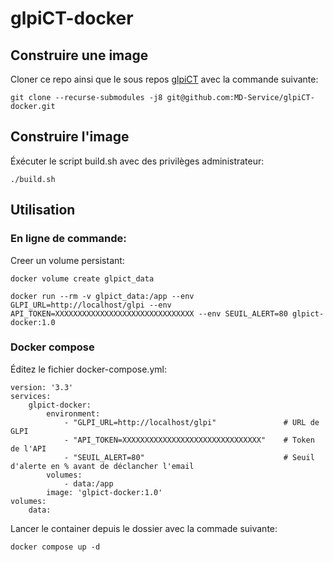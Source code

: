 # glpiCT-docker

## Construire une image

Cloner ce repo ainsi que le sous repos [glpiCT](https://github.com/MD-Service/glpiCT) avec la commande suivante:

    git clone --recurse-submodules -j8 git@github.com:MD-Service/glpiCT-docker.git 

## Construire l'image

Éxécuter le script build.sh avec des privilèges administrateur:

    ./build.sh

## Utilisation

### En ligne de commande:

Creer un volume persistant:

    docker volume create glpict_data

    docker run --rm -v glpict_data:/app --env GLPI_URL=http://localhost/glpi --env API_TOKEN=XXXXXXXXXXXXXXXXXXXXXXXXXXXXXXX --env SEUIL_ALERT=80 glpict-docker:1.0

### Docker compose

Éditez le fichier docker-compose.yml:

    version: '3.3'
    services:
        glpict-docker:
            environment:
                - "GLPI_URL=http://localhost/glpi"               # URL de GLPI
                - "API_TOKEN=XXXXXXXXXXXXXXXXXXXXXXXXXXXXXXX"    # Token de l'API
                - "SEUIL_ALERT=80"                               # Seuil d'alerte en % avant de déclancher l'email
            volumes:
                - data:/app
            image: 'glpict-docker:1.0'
    volumes:
        data:


Lancer le container depuis le dossier avec la commade suivante:

    docker compose up -d